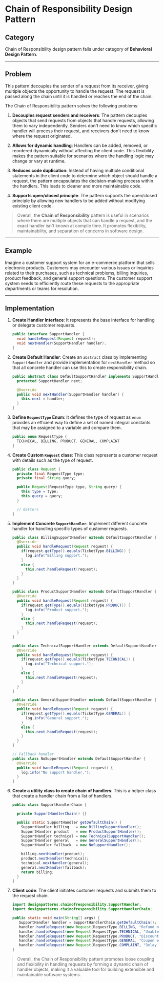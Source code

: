 # Chain of Responsibility Design Pattern

## Category

Chain of Responsibility design pattern falls under category of **Behavioral Design Pattern**.

---

## Problem

This pattern decouples the sender of a request from its receiver, giving multiple objects the opportunity to handle the request. The request is passed along the chain until it is handled or reaches the end of the chain.

The Chain of Responsibility pattern solves the following problems:

1. **Decouples request senders and receivers**: The pattern decouples objects that send requests from objects that handle requests, allowing them to vary independently. Senders don't need to know which specific handler will process their request, and receivers don't need to know where the request originated.

2. **Allows for dynamic handling**: Handlers can be added, removed, or reordered dynamically without affecting the client code. This flexibility makes the pattern suitable for scenarios where the handling logic may change or vary at runtime.

3. **Reduces code duplication**: Instead of having multiple conditional statements in the client code to determine which object should handle a request, the pattern encapsulates the decision-making process within the handlers. This leads to cleaner and more maintainable code.

4. **Supports open/closed principle**: The pattern supports the open/closed principle by allowing new handlers to be added without modifying existing client code.

> Overall, the **Chain of Responsibility** pattern is useful in scenarios where there are multiple objects that can handle a request, and the exact handler isn't known at compile time. It promotes flexibility, maintainability, and separation of concerns in software design.

---

## Example

Imagine a customer support system for an e-commerce platform that sells electronic products. Customers may encounter various issues or inquiries related to their purchases, such as technical problems, billing inquiries, product feedback, and general support questions. The customer support system needs to efficiently route these requests to the appropriate departments or teams for resolution.

---

## Implementation

1. **Create Handler Interface**: It represents the base interface for handling or delegate customer requests.
    ```java
    public interface SupportHandler {
      void handleRequest(Request request);
      void nextHandler(SupportHandler handler);
    }
    ```

2. **Create Default Handler**: Create an `abstract` class by implementing `SupportHandler` and provide implementation for `nextHandler` method so that all concrete handler can use this to create responsibility chain. 
    ```java
    public abstract class DefaultSupportHandler implements SupportHandler {
      protected SupportHandler next;
    
      @Override
      public void nextHandler(SupportHandler handler) {
        this.next = handler;
      }
    }
    ```

3. **Define `RequestType` Enum**: It defines the type of request as `enum` provides an efficient way to define a set of named integral constants that may be assigned to a variable and compare them.
    ```java
    public enum RequestType {
      TECHNICAL, BILLING, PRODUCT, GENERAL, COMPLAINT
    }
    ```

4. **Create Custom `Request` class**: This class represents a customer request with details such as the type of request.
   ```java
   public class Request {
     private final RequestType type;
     private final String query;
   
     public Request(RequestType type, String query) {
       this.type = type;
       this.query = query;
     }
   
     // Getters
   }
   ```

5. **Implement Concrete `SupportHandler`**: Implement different concrete handler for handling specific types of customer requests.
    ```java
    public class BillingSupportHandler extends DefaultSupportHandler {
      @Override
      public void handleRequest(Request request) {
        if(request.getType().equals(TicketType.BILLING)) {
          log.info("Billing support.");
        }
        else {
          this.next.handleRequest(request);
        }
      }
    }
    
    public class ProductSupportHandler extends DefaultSupportHandler {
      @Override
      public void handleRequest(Request request) {
        if(request.getType().equals(TicketType.PRODUCT)) {
          log.info("Product support.");
        }
        else {
          this.next.handleRequest(request);
        }
      }
    }
    
    public class TechnicalSupportHandler extends DefaultSupportHandler {
      @Override
      public void handleRequest(Request request) {
        if(request.getType().equals(TicketType.TECHNICAL)) {
          log.info("Technical support.");
        }
        else {
          this.next.handleRequest(request);
        }
      }
    }
    
    public class GeneralSupportHandler extends DefaultSupportHandler {
      @Override
      public void handleRequest(Request request) {
        if(request.getType().equals(TicketType.GENERAL)) {
          log.info("General support.");
        }
        else {
          this.next.handleRequest(request);
        }
      }
    }
   
    // Fallback handler
    public class NoSupportHandler extends DefaultSupportHandler {
      @Override
      public void handleRequest(Request request) {
        log.info("No support handler.");
      }
    }
    ```

6. **Create a utility class to create chain of handlers**: This is a helper class that create a handler chain from a list of handlers.
   ```java
   public class SupportHandlerChain {
   
     private SupportHandlerChain() {}
   
     public static SupportHandler getDefaultChain() {
       SupportHandler billing   = new BillingSupportHandler();
       SupportHandler product   = new ProductSupportHandler();
       SupportHandler technical = new TechnicalSupportHandler();
       SupportHandler general   = new GeneralSupportHandler();
       SupportHandler fallback  = new NoSupportHandler();

       billing.nextHandler(product);
       product.nextHandler(technical);
       technical.nextHandler(general);
       general.nextHandler(fallback);
       return billing;
     }
   }
   ```

7. **Client code**: The client initiates customer requests and submits them to the request chain.

   ```java
   import designpatterns.chainofresponsibility.SupportHandler;
   import designpatterns.chainofresponsibility.SupportHandlerChain;
   
   public static void main(String[] args) {
      SupportHandler handler = SupportHandlerChain.getDefaultChain();
      handler.handleRequest(new Request(RequestType.BILLING, "Refund not initiated."));
      handler.handleRequest(new Request(RequestType.TECHNICAL, "Unable to login."));
      handler.handleRequest(new Request(RequestType.PRODUCT, "Discount on Product."));
      handler.handleRequest(new Request(RequestType.GENERAL, "Coupon expiration duration."));
      handler.handleRequest(new Request(RequestType.COMPLAINT, "Delay in delivery."));
   }
   ```

> Overall, the Chain of Responsibility pattern promotes loose coupling and flexibility in handling requests by forming a dynamic chain of handler objects, making it a valuable tool for building extensible and maintainable software systems.